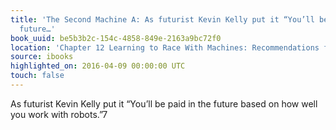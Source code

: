 ```yaml
---
title: 'The Second Machine A: As futurist Kevin Kelly put it “You’ll be paid in the
  future…'
book_uuid: be5b3b2c-154c-4858-849e-2163a9bc72f0
location: 'Chapter 12 Learning to Race With Machines: Recommendations for Individuals'
source: ibooks
highlighted_on: 2016-04-09 00:00:00 UTC
touch: false
---
```


As futurist Kevin Kelly put it “You’ll be paid in the future based on how well you work with robots.”7